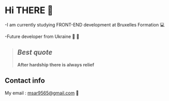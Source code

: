 # Hi THERE 👋

-I am currently studying FRONT-END development at Bruxelles Formation :computer:

-Future developer from Ukraine :purple_heart: :yellow_heart:

> ## _Best quote_
>
> **After hardship there is always relief**

## Contact info

My email : msar9565@gmail.com :email:
